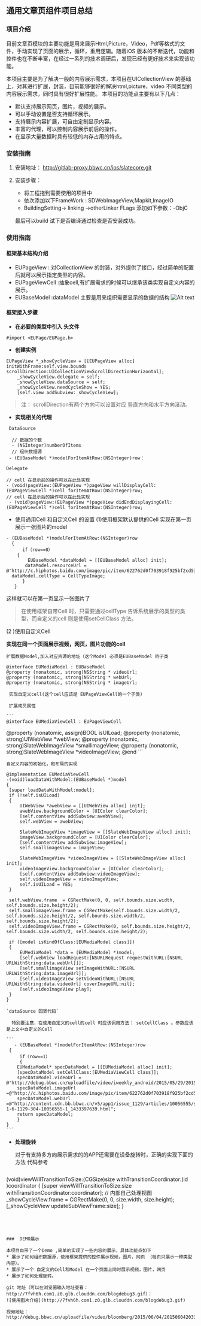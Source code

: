 ## 通用文章页组件项目总结
### 项目介绍
 目前文章页模块的主要功能是用来展示Html,Picture，Video，Pdf等格式的文件，手动实现了页面的展示，循环，重用逻辑。随着iOS 版本的不断迭代，功能和控件也在不断丰富，在经过一系列的技术调研后，发现已经有更好技术来实现该功能。
 
本项目主要是为了解决一般的内容展示需求，本项目在UICollectionView 的基础上，对其进行扩展，封装，目前能够很好的解决html,picture，video 不同类型的内容展示需求，同时具有很好扩展性能。
本项目的功能点主要有以下几点：
* 默认支持展示网页，图片，视频的展示。
* 可以手动设置是否支持循环展示。
* 支持展示内容扩展，可自由定制显示内容。
* 丰富的代理，可以控制内容展示前后的操作。
* 在显示大量数据时具有较低的内存占用的特点。

### 安装指南
1.  安装地址： http://gitlab-proxy.bbwc.cn/ios/slatecore.git
2.  安装步骤：
    * 将工程拖到需要使用的项目中
    * 依次添加以下FrameWork : SDWebImageView,Mapkit,ImageIO
    * BuildingSetting-> linking ->otherLinker FLags  添加如下参数：-ObjC

    最后可以build 试下是否编译通过检查是否安装成功。
     
### 使用指南
####  框架基本结构介绍
 
* EUPageView : 对CollectionView 的封装，对外提供了接口，经过简单的配置后就可以展示指定类型的内容。
* EUPageViewCell :抽象cell,有扩展需求的时候可以继承该类实现自定义内容的展示。 
* EUBaseModel :dataModel 主要是用来组织需要显示的数据的结构
  ![Alt text](http://7fvh6h.com1.z0.glb.clouddn.com/blog71EA7F8C-B058-49F0-8135-2B7BEA6CC7A0.png)


####  框架接入步骤
* **在必要的类型中引入 头文件** 
```
#import <EUPage/EUPage.h>
```
*  **创建实例**
```
EUPageView *_showCycleView = [[EUPageView alloc] initWithFrame:self.view.bounds scrollDirection:UICollectionViewScrollDirectionHorizontal];
    _showCycleView.delegate = self;
    _showCycleView.dataSource = self;
    _showCycleView.needCycleShow = YES;
    [self.view addSubview:_showCycleView];
```
>  注： scrollDirection有两个方向可以设置对应 竖直方向和水平方向滚动。

*  **实现相关的代理**
 
 ` DataSource` 
 ```
   // 数据的个数
   - (NSInteger)numberOfItems  
   // 组织数据源
  - (EUBaseModel *)modelForItemAtRow:(NSInteger)row：

 ```

  `Delegate`
  
 ```
 // cell 在显示前的操作可以在此处实现
 - (void)pageView:(EUPageView *)pageView willDisplayCell:(EUPageViewCell *)cell forItemAtRow:(NSInteger)row;
 // cell 在显示后的操作可以在此处实现
  - (void)pageView:(EUPageView *)pageView didEndDisplayingCell:(EUPageViewCell *)cell forItemAtRow:(NSInteger)row;
 ```
* 使用通用Cell 和自定义Cell 的设置
 (1)使用框架默认提供的Cell
  实现在第一页展示一张图片的model
 ```
 - (EUBaseModel *)modelForItemAtRow:(NSInteger)row
   {
       if（row==0）
     {
         EUBaseModel *dataModel = [[EUBaseModel alloc] init];
        dataModel.resourceUrl =    @"http://c.hiphotos.baidu.com/image/pic/item/622762d0f703918f925bf2cd533d269759eec42b.jpg";
   dataModel.cellType = CellTypeImage;
       }
    }
 ```
 这样就可以在第一页显示一张图片了
 > 在使用框架自带Cell 时，只需要通过cellType 告诉系统展示的类型的类型，而自定义的cell 则是使用setCellClass 方法。
 
 (2 )使用自定义Cell

 **实现在同一个页面展示视频，网页，图片功能的cell**
 
   `扩展数据Model,加入对应资源的地址（这个Model 必须是EUBaseModel 的子类`

   ```
 @interface EUMediaModel : EUBaseModel
 @property (nonatomic, strong)NSString * videoUrl;
 @property (nonatomic, strong)NSString * webUrl;
 @property (nonatomic, strong)NSString * imageUrl;
   ```

  
 ` 实现自定义cell(这个cell应该是 EUPageViewCell的一个子类)`

     扩展成员属性
     
    ```
    @interface EUMediaViewCell : EUPageViewCell
@property (nonatomic, assign)BOOL isUILoad;
@property (nonatomic, strong)UIWebView         *webView;
@property (nonatomic, strong)SlateWebImageView *smallimageView;
@property (nonatomic, strong)SlateWebImageView *videoImageView;
@end
    ```

   `自定义内容的初始化，和布局的实现`
   
   ```
   @implementation EUMediaViewCell
-(void)loadDataWithModel:(EUBaseModel *)model
{
    [super loadDataWithModel:model];
    if (!self.isUILoad)
    {
        UIWebView *awebView = [[UIWebView alloc] init];
        awebView.backgroundColor = [UIColor clearColor];
        [self.contentView addSubview:awebView];
        self.webView = awebView;
        
        SlateWebImageView *imageView = [[SlateWebImageView alloc] init];
        imageView.backgroundColor = [UIColor clearColor];
        [self.contentView addSubview:imageView];
        self.smallimageView = imageView;
        
        SlateWebImageView *videoImageView = [[SlateWebImageView alloc] init];
        videoImageView.backgroundColor = [UIColor clearColor];
        [self.contentView addSubview:videoImageView];
        self.videoImageView = videoImageView;
        self.isUILoad = YES;
    }
    
    self.webView.frame  = CGRectMake(0, 0, self.bounds.size.width, self.bounds.size.height/2);
    self.smallimageView.frame = CGRectMake(self.bounds.size.width/2, self.bounds.size.height/2, self.bounds.size.width/2, self.bounds.size.height/2);
    self.videoImageView.frame = CGRectMake(0, self.bounds.size.height/2, self.bounds.size.width/2, self.bounds.size.height/2);
    
    if ([model isKindOfClass:[EUMediaModel class]])
    {
        EUMediaModel *data = (EUMediaModel *)model;
        [self.webView loadRequest:[NSURLRequest requestWithURL:[NSURL URLWithString:data.webUrl]]];
        [self.smallimageView setImageWithURL:[NSURL URLWithString:data.imageUrl]];
        [self.videoImageView setVideoWithURL:[NSURL URLWithString:data.videoUrl] coverImageURL:nil];
        [self.videoImageView play];
    }
}
   ```
   
    `dataSource 回调代码`

      特别要注意，在使用自定义的cell的cell 时应该调用方法： setCellClass 。参数应该是上文中自定义的Cell 

    ```
       - (EUBaseModel *)modelForItemAtRow:(NSInteger)row
     {
         if（row==1）
         {
        EUMediaModel* specDataModel = [[EUMediaModel alloc] init];
        [specDataModel setCellClass:[EUMediaViewCell class]];
        specDataModel.videoUrl = @"http://debug.bbwc.cn/uploadfile/video/iweekly_android/2015/05/29/20150529120500960/20150529120500960.mp4";
        specDataModel.imageUrl =@"http://c.hiphotos.baidu.com/image/pic/item/622762d0f703918f925bf2cd533d269759eec42b.jpg";
        specDataModel.webUrl =@"http://content.cdn.bb.bbwc.cn/v5/app1/issue_1129/articles/10056555/show-1-6-1129-304-10056555-1_1433397639.html";
        return specDataModel;
        }
    }
    ```

* **处理旋转**
  
  对于有支持多方向展示需求的的APP还需要在设备旋转时，正确的实现下面的方法
  代码参考
   ```
   
 (void)viewWillTransitionToSize:(CGSize)size withTransitionCoordinator:(id <UIViewControllerTransitionCoordinator>)coordinator
{
    [super viewWillTransitionToSize:size withTransitionCoordinator:coordinator];
    // 内部自己处理视图
    _showCycleView.frame = CGRectMake(0, 0, size.width, size.height);
    [_showCycleView updateSubViewFrame:size];
}
``` 


 
 
###  DEMO展示

本项目自带了一个Demo ,简单的实现了一些内容的展示，具体功能点如下
* 展示了如何组织数据源，使用框架提供的控件展示视频，图片，网页 （每页只展示一种类型内容）。
* 展示了一个 自定义的Cell和Model 在一个页面上同时展示视频，图片，网页
* 展示了如何处理旋转。

git 地址（可以在浏览器输入地址查看：http://7fvh6h.com1.z0.glb.clouddn.com/blogdebug3.gif）：
![使用图片介绍](http://7fvh6h.com1.z0.glb.clouddn.com/blogdebug3.gif)

视频地址：   http://debug.bbwc.cn/uploadfile/video/bloomberg/2015/06/04/20150604203316406/20150604203316406.mp4
